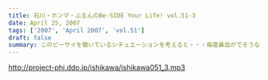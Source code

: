 ```yaml
---
title: 石川・ホンマ・ぶるんのBe-SIDE Your Life! vol.51-3
date: April 25, 2007
tags: ['2007', 'April 2007', 'vol.51']
draft: false
summary: このビーサイを聴いているシチュエーションを考えると・・・毎度鼻血がでそうなほど興奮を覚えるのですが、主婦の方々も聴いているらしい！そんな現実に卒倒しそうなビーサイメンバー！家庭環境に良いわけは・・・ないですね！まさかね！主婦だの家庭だのに一番縁遠いメンツでやってるPODCAST、それが「ビーサイ」です。NAMAE
---
```


http://project-phi.ddo.jp/ishikawa/ishikawa051_3.mp3